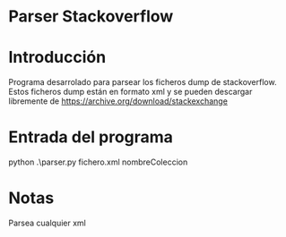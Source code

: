 # Parser Stackoverflow

# Introducción
Programa desarrolado para parsear los ficheros dump de stackoverflow.
Estos ficheros dump están en formato xml y se pueden descargar libremente de https://archive.org/download/stackexchange

# Entrada del programa
python .\parser.py fichero.xml nombreColeccion

# Notas
Parsea cualquier xml
